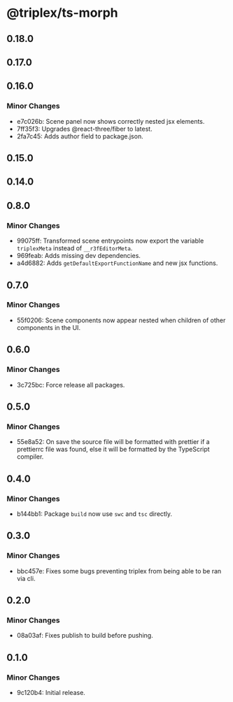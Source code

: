 # @triplex/ts-morph

## 0.18.0

## 0.17.0

## 0.16.0

### Minor Changes

- e7c026b: Scene panel now shows correctly nested jsx elements.
- 7ff35f3: Upgrades @react-three/fiber to latest.
- 2fa7c45: Adds author field to package.json.

## 0.15.0

## 0.14.0

## 0.8.0

### Minor Changes

- 99075ff: Transformed scene entrypoints now export the variable `triplexMeta` instead of `__r3fEditorMeta`.
- 969feab: Adds missing dev dependencies.
- a4d6882: Adds `getDefaultExportFunctionName` and new jsx functions.

## 0.7.0

### Minor Changes

- 55f0206: Scene components now appear nested when children of other components in the UI.

## 0.6.0

### Minor Changes

- 3c725bc: Force release all packages.

## 0.5.0

### Minor Changes

- 55e8a52: On save the source file will be formatted with prettier if a prettierrc file was found, else it will be formatted by the TypeScript compiler.

## 0.4.0

### Minor Changes

- b144bb1: Package `build` now use `swc` and `tsc` directly.

## 0.3.0

### Minor Changes

- bbc457e: Fixes some bugs preventing triplex from being able to be ran via cli.

## 0.2.0

### Minor Changes

- 08a03af: Fixes publish to build before pushing.

## 0.1.0

### Minor Changes

- 9c120b4: Initial release.
